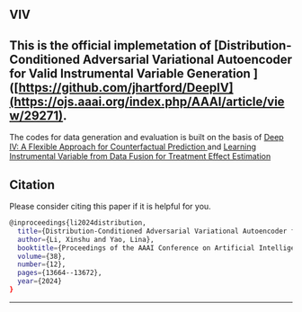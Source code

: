 ## VIV
This is the official implemetation of [Distribution-Conditioned Adversarial Variational Autoencoder for Valid Instrumental Variable Generation ]([https://github.com/jhartford/DeepIV](https://ojs.aaai.org/index.php/AAAI/article/view/29271).
---

The codes for data generation and evaluation is built on the basis of [Deep IV: A Flexible Approach for Counterfactual Prediction ](https://github.com/jhartford/DeepIV) and [Learning Instrumental Variable from Data Fusion for Treatment Effect Estimation ](https://github.com/causal-machine-learning-lab/meta-em) 


## Citation

Please consider citing this paper if it is helpful for you.

```sh
@inproceedings{li2024distribution,
  title={Distribution-Conditioned Adversarial Variational Autoencoder for Valid Instrumental Variable Generation},
  author={Li, Xinshu and Yao, Lina},
  booktitle={Proceedings of the AAAI Conference on Artificial Intelligence},
  volume={38},
  number={12},
  pages={13664--13672},
  year={2024}
}
```

---
